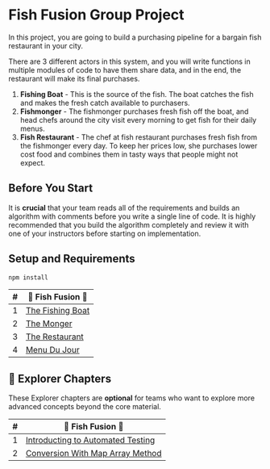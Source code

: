 # Fish Fusion Group Project

In this project, you are going to build a purchasing pipeline for a bargain fish restaurant in your city.

There are 3 different actors in this system, and you will write functions in multiple modules of code to have them share data, and in the end, the restaurant will make its final purchases.

1. **Fishing Boat** - This is the source of the fish. The boat catches the fish and makes the fresh catch available to purchasers.
1. **Fishmonger** - The fishmonger purchases fresh fish off the boat, and head chefs around the city visit every morning to get fish for their daily menus.
1. **Fish Restaurant** - The chef at fish restaurant purchases fresh fish from the fishmonger every day. To keep her prices low, she purchases lower cost food and combines them in tasty ways that people might not expect.

## Before You Start

It is **crucial** that your team reads all of the requirements and builds an algorithm with comments before you write a single line of code. It is highly recommended that you build the algorithm completely and review it with one of your instructors before starting on implementation.

## Setup and Requirements

```sh
npm install
```

| #   | 🐡 Fish Fusion 🍣 |
| --- | --- |
| 1   | [The Fishing Boat](https://github.com/nashville-software-school/client-side-mastery/blob/master/projects/tier-1/fish-fusion/chapters/VEGGISH_BOAT.md) |
| 2   | [The Monger](https://github.com/nashville-software-school/client-side-mastery/blob/master/projects/tier-1/fish-fusion/chapters/VEGGISH_MONGER.md) |
| 3   | [The Restaurant](https://github.com/nashville-software-school/client-side-mastery/blob/master/projects/tier-1/fish-fusion/chapters/VEGGISH_FUSION.md) |
| 4   | [Menu Du Jour](https://github.com/nashville-software-school/client-side-mastery/blob/master/projects/tier-1/fish-fusion/chapters/VEGGISH_MENU.md) |

## 🧭 Explorer Chapters

These Explorer chapters are **optional** for teams who want to explore more advanced concepts beyond the core material.

| #   | 🐡 Fish Fusion 🍣 |
|---|---|
| 1   | [Introducting to Automated Testing](https://github.com/nashville-software-school/client-side-mastery/blob/master/projects/tier-1/fish-fusion/chapters/VEGGISH_TESTS.md) |
| 2   | [Conversion With Map Array Method](https://github.com/nashville-software-school/client-side-mastery/blob/master/projects/tier-1/fish-fusion/chapters/VEGGISH_MAP_METHOD.md) |
